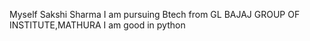 Myself Sakshi Sharma
I am pursuing Btech from GL BAJAJ GROUP OF INSTITUTE,MATHURA
I am good in python 



